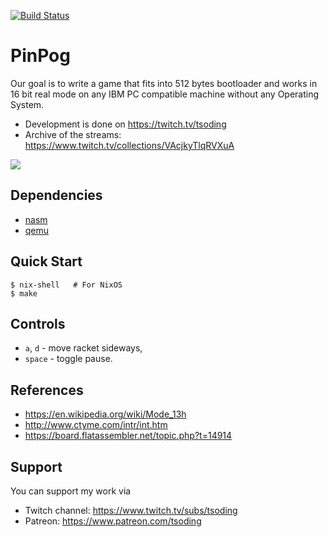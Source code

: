 [![Build Status](https://travis-ci.org/tsoding/pinpog.svg?branch=master)](https://travis-ci.org/tsoding/pinpog)

# PinPog

Our goal is to write a game that fits into 512 bytes bootloader and
works in 16 bit real mode on any IBM PC compatible machine without any
Operating System.

- Development is done on https://twitch.tv/tsoding
- Archive of the streams: https://www.twitch.tv/collections/VAcjkyTlqRVXuA

![](https://i.imgur.com/8R50LM6.gif)

## Dependencies

- [nasm]
- [qemu]

## Quick Start

```console
$ nix-shell   # For NixOS
$ make
```


## Controls

- `a`, `d` - move racket sideways,
- `space` - toggle pause.

## References

- https://en.wikipedia.org/wiki/Mode_13h
- http://www.ctyme.com/intr/int.htm
- https://board.flatassembler.net/topic.php?t=14914

## Support

You can support my work via

- Twitch channel: https://www.twitch.tv/subs/tsoding
- Patreon: https://www.patreon.com/tsoding

[nasm]: https://www.nasm.us/
[qemu]: https://www.qemu.org/

